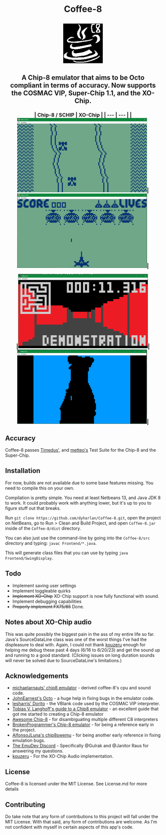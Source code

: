 <h1 align="center">Coffee-8</h1>
<h2 align="center"><img src="https://raw.githubusercontent.com/dyharlan/Coffee-8/main/src/Frontend/icon.png"/></h2>

<h2 align="center">A Chip-8 emulator that aims to be Octo compliant in terms of accuracy. Now supports the COSMAC VIP, Super-Chip 1.1, and the XO-Chip.</h2>

<h3 align="center">
| Chip-8 / SCHIP    | XO-Chip |
| ---      | ---       |
|<img alt="Car Race by Klaus von Sengbusch" src="https://raw.githubusercontent.com/dyharlan/Coffee-8/main/Screenshots/Race.jpg" width="420" height="240"/>|<img alt="Spacefight 2091 by Carsten Soerensen" src="https://raw.githubusercontent.com/dyharlan/Coffee-8/main/Screenshots/Spacefight%202091.PNG" width="420" height="240"/>|

|<img alt="Spacefight 2091 by Carsten Soerensen" src="https://raw.githubusercontent.com/dyharlan/Coffee-8/main/Screenshots/Raycasting%20Demo.PNG" width="420" height="240"/>|<img alt="Bad Apple" src="https://raw.githubusercontent.com/dyharlan/Coffee-8/main/Screenshots/Bad%20Apple%20High%20Quality%20Version.PNG" width="420" height="240"/>|

</h3>

## Accuracy
Coffee-8 passes [Timedus'](https://github.com/Timendus/chip8-test-suite), and [metteo's](https://github.com/metteo/chip8-test-rom) Test Suite for the Chip-8 and the Super-Chip.

## Installation
For now, builds are not available due to some base features missing. You need to compile this on your own.

Compilation is pretty simple. You need at least Netbeans 13, and Java JDK 8 to work. It could probably work with anything lower, but it's up to you to figure stuff out that breaks.

Run ``git clone https://github.com/dyharlan/Coffee-8.git``, open the project on NetBeans, go to Run > Clean and Build Project, and open ``Coffee-8.jar`` inside of the ``Coffee-8/dist`` directory.

You can also just use the command-line by going into the ``Coffee-8/src`` directory and typing:
``javac Frontend/*.java``. 

This will generate class files that you can use by typing ``java Frontend/SwingDisplay``.

## Todo
- Implement saving user settings
- Implement toggleable quirks
- ~~Implement XO-Chip~~ XO-Chip support is now fully functional with sound.
- Implement debugging capabilities
- ~~Properly implement FX75/85~~ Done.
## Notes about XO-Chip audio
This was quite possibly the biggest pain in the ass of my entire life so far. 
Java's SourceDataLine class was one of the worst things I've had the displeasure to deal with. 
Again, I could not thank [kouzeru](https://github.com/Kouzeru) enough for helping me debug these past 4 days (6/16 to 6/20/23) and get the sound up and running to a good standard. (Clicking issues on long duration sounds will never be solved due to SourceDataLine's limitations.)
## Acknowledgements
- [michaelarnauts' chip8 emulator](https://github.com/michaelarnauts/chip8-java) - derived coffee-8's cpu and sound code.
- [JohnEarnest's Octo](https://github.com/JohnEarnest/Octo) - a huge help in fixing bugs in the emulator code.
- [lesharris' Dorito](https://github.com/lesharris/dorito) - the VBlank code used by the COSMAC VIP interpreter.
- [Tobias V. Langhoff's guide to a Chip8 emulator](https://tobiasvl.github.io/blog/write-a-chip-8-emulator/) - an excellent guide that got me started to creating a Chip-8 emulator
- [Awesome Chip-8](https://chip-8.github.io/extensions/) - for disambiguating multiple different C8 interpreters
- [BrokenProgrammer's Chip-8 emulator](https://github.com/brokenprogrammer/CHIP-8-Emulator) - for being a reference early in the project.
- [AlfonsoJLuna's chip8swemu](https://github.com/AlfonsoJLuna/chip8swemu) - for being another early reference in fixing emulation bugs.
- [The EmuDev Discord](https://discord.com/invite/7nuaqZ2) - Specifically @Gulrak and @Janitor Raus for answering my questions.
- [kouzeru](https://github.com/Kouzeru) - For the XO-Chip Audio implementation. 
## License
Coffee-8 is licensed under the MIT License. See License.md for more details

## Contributing
Do take note that any form of contributions to this project will fall under the MIT License. With that said, any form of contributions are welcome. 
As I'm not confident with myself in certain aspects of this app's code.


